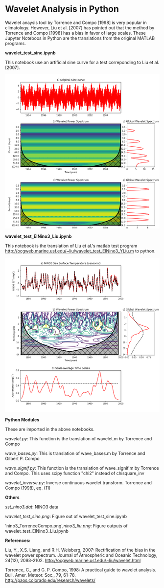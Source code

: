 # Wavelet Analysis in Python

Wavelet anaysis tool by Torrence and Compo [1998] is very popular in climatology. However, Liu et al. [2007] has pointed out that the method by Torrence and Compo [1998] has a bias in favor of large scales. These Jupyter Noteboos in Python are the translations from the original MATLAB programs.

**wavelet_test_sine.ipynb**

This notebook use an artificial sine curve for a test correponding to Liu et al. [2007].

![](wavelet_test_sine.png)

**wavelet_test_ElNino3_Liu.ipynb**

This notebook is the translation of Liu et al.'s matlab test program
http://ocgweb.marine.usf.edu/~liu/wavelet_test_ElNino3_YLiu.m
to python.

![](nino3_liu.png)

**Python Modules**

These are imported in the above notebooks.

*wavelet.py*: This function is the translation of wavelet.m by Torrence and Compo

*wave_bases.py*: This is translation of wave_bases.m by Torrence and Gilbert P. Compo

*wave_signif.py*: This function is the translation of wave_signif.m by Torrence and Compo. This uses scipy function "chi2" instead of  chisquare_inv

*wavelet_inverse.py*: Inverse continuous wavelet transform. Torrence and Compo (1998), eq. (11)

**Others**

*sst_nino3.dat*: NINO3 data

*wavelet_test_sine.png*: Figure out of wavelet_test_sine.ipynb

'nino3_TorrenceCompo.png',*nino3_liu.png*: Figure outputs of wavelet_test_ElNino3_Liu.ipynb 

**References:**

Liu, Y., X.S. Liang, and R.H. Weisberg, 2007: Rectification of the bias in the wavelet power spectrum. Journal of Atmospheric and Oceanic Technology, 24(12), 2093-2102. http://ocgweb.marine.usf.edu/~liu/wavelet.html

Torrence, C., and G. P. Compo, 1998: A practical guide to wavelet analysis. Bull. Amer. Meteor. Soc., 79, 61-78. http://paos.colorado.edu/research/wavelets/
